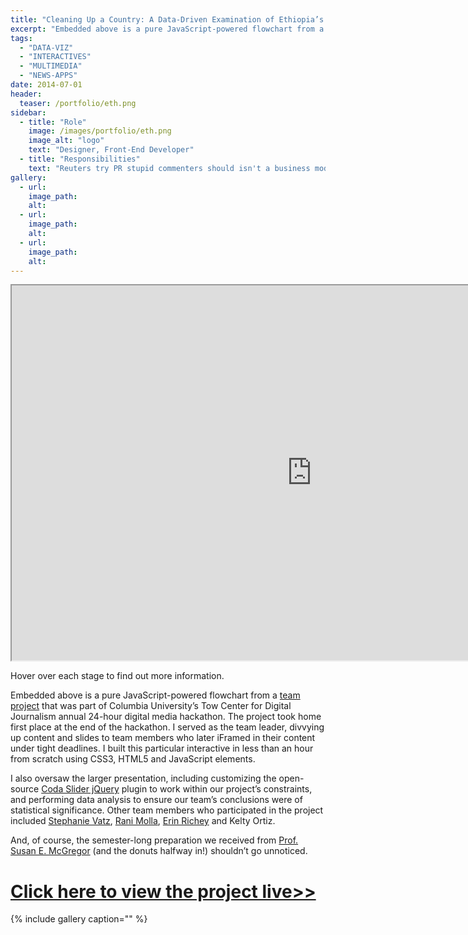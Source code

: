 ```yaml
---
title: "Cleaning Up a Country: A Data-Driven Examination of Ethiopia’s Growing Sanitation Issues"
excerpt: "Embedded above is a pure JavaScript-powered flowchart from a [team project](http://carlvlewis2.wpengine.com/dmchallenge) that was part of Columbia University’s Tow Center"
tags: 
  - "DATA-VIZ"
  - "INTERACTIVES"
  - "MULTIMEDIA"
  - "NEWS-APPS"
date: 2014-07-01
header:
  teaser: /portfolio/eth.png
sidebar:
  - title: "Role"
    image: /images/portfolio/eth.png
    image_alt: "logo"
    text: "Designer, Front-End Developer"
  - title: "Responsibilities"
    text: "Reuters try PR stupid commenters should isn't a business model"
gallery:
  - url:
    image_path:
    alt:
  - url:
    image_path:
    alt:
  - url:
    image_path:
    alt:
---
```


<iframe src="http://carlvlewis2.wpengine.com/dmchallenge/terrapretta/TerraPretaSlide.html" width="960px" height="600px"></iframe>

Hover over each stage to find out more information.

Embedded above is a pure JavaScript-powered flowchart from a [team project](http://carlvlewis2.wpengine.com/dmchallenge) that was part of Columbia University’s Tow Center for Digital Journalism annual 24-hour digital media hackathon. The project took home first place at the end of the hackathon. I served as the team leader, divvying up content and slides to team members who later iFramed in their content under tight deadlines. I built this particular interactive in less than an hour from scratch using CSS3, HTML5 and JavaScript elements.

I also oversaw the larger presentation, including customizing the open-source [Coda Slider jQuery](http://kevinbatdorf.github.io/codaslider/) plugin to work within our project’s constraints, and performing data analysis to ensure our team’s conclusions were of statistical significance. Other team members who participated in the project included [Stephanie Vatz](http://www.linkedin.com/pub/stephanie-vatz/22/630/601), [Rani Molla](https://twitter.com/ranimolla), [Erin Richey](https://twitter.com/ErinCRichey) and Kelty Ortiz.

And, of course, the semester-long preparation we received from [Prof. Susan E. McGregor](http://susanemcgregor.com/) (and the donuts halfway in!) shouldn’t go unnoticed.

# [Click here to view the project live>>](http://carlvlewis2.wpengine.com/dmchallenge)



{% include gallery caption="" %}
